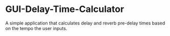 # GUI-Delay-Time-Calculator
A simple application that calculates delay and reverb pre-delay times based on the tempo the user inputs.
